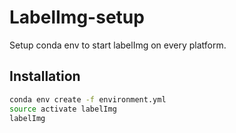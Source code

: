LabelImg-setup
========

Setup conda env to start labelImg on every platform.

## Installation

```sh
conda env create -f environment.yml  
source activate labelImg
labelImg
```
